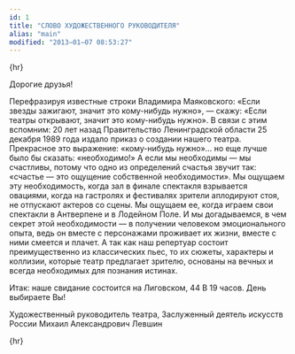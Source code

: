```yaml
---
id: 1
title: "СЛОВО ХУДОЖЕСТВЕННОГО РУКОВОДИТЕЛЯ"
alias: "main"
modified: "2013−01−07 08:53:27"
---
```


{hr}

Дорогие друзья!

Перефразируя известные строки Владимира Маяковского: «Если звезды зажигают, значит это кому-нибудь нужно», — скажу: «Если театры открывают, значит это кому-нибудь нужно». В связи с этим вспомним: 20 лет назад Правительство Ленинградской области 25 декабря 1989 года издало приказ о создании нашего театра. Прекрасное это выражение: «кому-нибудь нужно»… но еще лучше было бы сказать: «необходимо!» А если мы необходимы — мы счастливы, потому что одно из определений счастья звучит так: «счастье — это ощущение собственной необходимости». Мы ощущаем эту необходимость, когда зал в финале спектакля взрывается овациями, когда на гастролях и фестивалях зрители аплодируют стоя, не отпускают актеров со сцены. Мы ощущаем ее, когда играем свои спектакли в Антверпене и в Лодейном Поле. И мы догадываемся, в чем секрет этой необходимости — в получении человеком эмоционального опыта, ведь он вместе с персонажами проживает их жизни, вместе с ними смеется и плачет. А так как наш репертуар состоит преимущественно из классических пьес, то их сюжеты, характеры и коллизии, которые театр предлагает зрителю, основаны на вечных и всегда необходимых для познания истинах.

Итак: наше свидание состоится на Лиговском, 44 В 19 часов. День выбираете Вы!

Художественный руководитель театра,
Заслуженный деятель искусств России
Михаил Александрович Левшин

{hr}